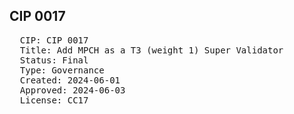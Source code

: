 ## CIP 0017

<pre>
  CIP: CIP 0017
  Title: Add MPCH as a T3 (weight 1) Super Validator
  Status: Final
  Type: Governance
  Created: 2024-06-01
  Approved: 2024-06-03
  License: CC17
</pre>


